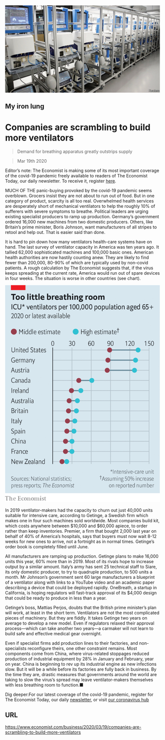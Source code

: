 ![](./images/20200404_WBP505.jpg)

## My iron lung

# Companies are scrambling to build more ventilators

> Demand for breathing apparatus greatly outstrips supply

> Mar 19th 2020

Editor’s note: The Economist is making some of its most important coverage of the covid-19 pandemic freely available to readers of The Economist Today, our daily newsletter. To receive it, register [here](https://www.economist.com/https://my.economist.com/user#newsletter). 

MUCH OF THE panic-buying provoked by the covid-19 pandemic seems overblown. Grocers insist they are not about to run out of food. But in one category of product, scarcity is all too real. Overwhelmed health services are desperately short of mechanical ventilators to help the roughly 10% of sufferers with severe symptoms to breathe. Political leaders are urging existing specialist producers to ramp up production. Germany’s government ordered 16,000 new machines from two domestic producers. Others, like Britain’s prime minister, Boris Johnson, want manufacturers of all stripes to retool and help out. That is easier said than done.

It is hard to pin down how many ventilators health-care systems have on hand. The last survey of ventilator capacity in America was ten years ago. It tallied 62,000 sophisticated machines and 100,000 basic ones. American health authorities are now hastily counting anew. They are likely to find fewer than 200,000, 80-90% of which are typically used by non-covid patients. A rough calculation by The Economist suggests that, if the virus keeps spreading at the current rate, America would run out of spare devices in four weeks. The situation is worse in other countries (see chart). 



![](./images/20200321_WBC821.png)

In 2019 ventilator-makers had the capacity to churn out just 40,000 units suitable for intensive care, according to Getinge, a Swedish firm which makes one in four such machines sold worldwide. Most companies build kit, which costs anywhere between $10,000 and $60,000 apiece, to order rather than keep inventories. Premier, a firm that bought 2,000 last year on behalf of 40% of America’s hospitals, says that buyers must now wait 8-12 weeks for new ones to arrive, not a fortnight as in normal times. Getinge’s order book is completely filled until June.

All manufacturers are ramping up production. Getinge plans to make 16,000 units this year, 60% more than in 2019. Most of its rivals hope to increase output by a similar amount. Italy’s army has sent 25 technical staff to Siare, its only domestic producer, to try to quadruple production, to 500 units a month. Mr Johnson’s government sent 60 large manufacturers a blueprint of a ventilator along with links to a YouTube video and an academic paper describing a device that could be deployed rapidly. OneBreath, a startup in California, is hoping regulators will fast-track approval of its $4,000 design that could be ready to produce in less than a year.

Getinge’s boss, Mattias Perjos, doubts that the British prime minister’s plan will work, at least in the short term. Ventilators are not the most complicated pieces of machinery. But they are fiddly. It takes Getinge two years on average to develop a new model. Even if regulators relaxed their approval process—which can take another two years—a carmaker will not learn to build safe and effective medical gear overnight. 

Even if specialist firms add production lines to their factories, and non-specialists reconfigure theirs, one other constraint remains. Most components come from China, where virus-related stoppages reduced production of industrial equipment by 28% in January and February, year on year. China is beginning to rev up its industrial engine as new infections slow. But it will be a while before its factories are fully back in business. By the time they are, drastic measures that governments around the world are taking to slow the virus’s spread may leave ventilator-makers themselves with less breathing room to function.■

Dig deeper:For our latest coverage of the covid-19 pandemic, register for The Economist Today, our daily [newsletter](https://www.economist.com/https://my.economist.com/user#newsletter), or visit [our coronavirus hub](https://www.economist.com//coronavirus)

## URL

https://www.economist.com/business/2020/03/19/companies-are-scrambling-to-build-more-ventilators
